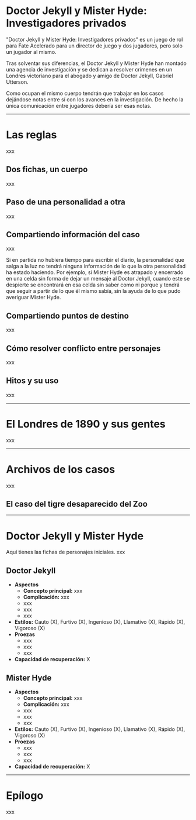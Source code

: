 # Doctor Jekyll y Mister Hyde: Investigadores privados

"Doctor Jekyll y Mister Hyde: Investigadores privados" es un juego de rol para Fate Acelerado para un director de juego y dos jugadores, pero solo un jugador al mismo. 

Tras solventar sus diferencias, el Doctor Jekyll y Mister Hyde han montado una agencia de investigación y se dedican a resolver crímenes en un Londres victoriano para el abogado y amigo de Doctor Jekyll, Gabriel Utterson. 

Como ocupan el mismo cuerpo tendrán que trabajar en los casos dejándose notas entre sí con los avances en la investigación. De hecho la única comunicación entre jugadores debería ser esas notas. 

***

# Las reglas

xxx

## Dos fichas, un cuerpo

xxx

## Paso de una personalidad a otra

xxx

## Compartiendo información del caso

xxx

Si en partida no hubiera tiempo para escribir el diario, la personalidad que salga a la luz no tendrá ninguna información de lo que la otra personalidad ha estado haciendo. Por ejemplo, si Mister Hyde es atrapado y encerrado en una celda sin forma de dejar un mensaje al Doctor Jekyll, cuando este se despierte se encontrará en esa celda sin saber como ni porque y tendrá que seguir a partir de lo que él mismo sabía, sin la ayuda de lo que pudo averiguar Mister Hyde. 

## Compartiendo puntos de destino

xxx

## Cómo resolver conflicto entre personajes

xxx

## Hitos y su uso

xxx

***

# El Londres de 1890 y sus gentes

xxx

***

# Archivos de los casos

xxx

## El caso del tigre desaparecido del Zoo

***

# Doctor Jekyll y Mister Hyde

Aquí tienes las fichas de personajes iniciales. xxx 

## Doctor Jekyll

* **Aspectos**
  * **Concepto principal:** xxx
  * **Complicación:** xxx
  * xxx
  * xxx
  * xxx
* **Estilos:** Cauto (X), Furtivo (X), Ingenioso (X), Llamativo (X), Rápido (X), Vigoroso (X) 
* **Proezas**
  * xxx
  * xxx
  * xxx
* **Capacidad de recuperación:** X

## Mister Hyde

* **Aspectos**
  * **Concepto principal:** xxx
  * **Complicación:** xxx
  * xxx
  * xxx
  * xxx
* **Estilos:** Cauto (X), Furtivo (X), Ingenioso (X), Llamativo (X), Rápido (X), Vigoroso (X) 
* **Proezas**
  * xxx
  * xxx
  * xxx
* **Capacidad de recuperación:** X

***

# Epílogo

xxx